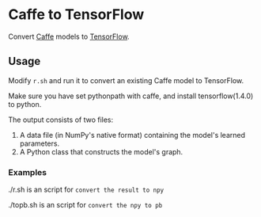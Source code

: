 # Caffe to TensorFlow

Convert [Caffe](https://github.com/BVLC/caffe/) models to [TensorFlow](https://github.com/tensorflow/tensorflow).

## Usage

Modify `r.sh` and run it  to convert an existing Caffe model to TensorFlow.

Make sure you have set pythonpath with caffe,  and install tensorflow(1.4.0) to python.

The output consists of two files:

1. A data file (in NumPy's native format) containing the model's learned parameters.
2. A Python class that constructs the model's graph.

### Examples


./r.sh is an script for `convert the result to npy`



./topb.sh is an script for `convert the npy to pb`

